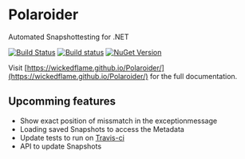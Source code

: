 # Polaroider
Automated Snapshottesting for .NET

[![Build Status](https://travis-ci.org/WickedFlame/Polaroider.svg?branch=master)](https://travis-ci.org/WickedFlame/Polaroider)
[![Build status](https://ci.appveyor.com/api/projects/status/3v8mpq0p35vlegda?svg=true)](https://ci.appveyor.com/project/chriswalpen/polaroider)
[![NuGet Version](https://img.shields.io/nuget/v/polaroider.svg?style=flat)](https://www.nuget.org/packages/polaroider/)

Visit [https://wickedflame.github.io/Polaroider/](https://wickedflame.github.io/Polaroider/) for the full documentation.

## Upcomming features
- Show exact position of missmatch in the exceptionmessage
- Loading saved Snapshots to access the Metadata
- Update tests to run on [Travis-ci](https://travis-ci.org/WickedFlame/Polaroider)
- API to update Snapshots